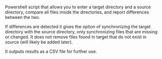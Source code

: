 Powershell script that allows you to enter a target directory and a source directory, compare all files inside the directories, and report differences between the two.

If differences are detected it gives the option of synchronizing the target directory with the source directory, only synchronizing files that are missing or changed.
It does not remove files found in target that do not exist in source (will likely be added later).

It outputs results as a CSV file for further use.
